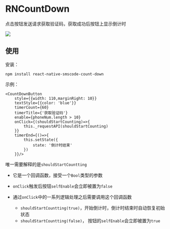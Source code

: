 # RNCountDown

点击按钮发送请求获取验证码，获取成功后按钮上显示倒计时  

![](http://7xp7q7.com1.z0.glb.clouddn.com/image/jianshu/RN/countdown.gif)
## 使用
安装：

	npm install react-native-smscode-count-down

示例：

	<CountDownButton
		style={{width: 110,marginRight: 10}}
		textStyle={{color: 'blue'}}
		timerCount={60}
		timerTitle={'获取验证码'}
		enable={phoneNum.length > 10}
		onClick={(shouldStartCounting)=>{
			this._requestAPI(shouldStartCounting)
		}}
		timerEnd={()=>{
			this.setState({
				state: '倒计时结束'
			})
		}}/>
		
唯一需要解释的是`shouldStartCountting`  

- 它是一个回调函数，接受一个`Bool`类型的参数
- `onClick`触发后按钮`selfEnable`会立即被置为`false`
- 通过`onClick`中的一系列逻辑处理之后需要调用这个回调函数  

	* `shouldStartCountting(true)`，开始倒计时，倒计时结束时自动恢复初始状态
	* `shouldStartCountting(false)`， 按钮的`selfEnable`会立即被置为`true`
